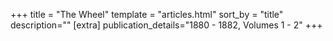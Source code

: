+++
title = "The Wheel"
template = "articles.html"
sort_by = "title"
description=""
[extra]
publication_details="1880 - 1882, Volumes 1 - 2"
+++